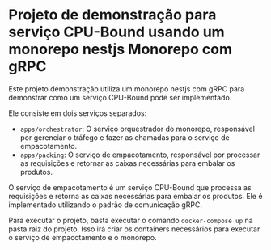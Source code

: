 # Projeto de demonstração para serviço CPU-Bound usando um monorepo nestjs Monorepo com gRPC

Este projeto demonstração utiliza um monorepo nestjs com gRPC para demonstrar como um serviço CPU-Bound pode ser implementado.

Ele consiste em dois serviços separados:

* `apps/orchestrator`: O serviço orquestrador do monorepo, responsável por gerenciar o tráfego e fazer as chamadas para o serviço de empacotamento.
* `apps/packing`: O serviço de empacotamento, responsável por processar as requisições e retornar as caixas necessárias para embalar os produtos.

O serviço de empacotamento é um serviço CPU-Bound que processa as requisições e retorna as caixas necessárias para embalar os produtos. Ele é implementado utilizando o padrão de comunicação gRPC.

Para executar o projeto, basta executar o comando `docker-compose up` na pasta raiz do projeto. Isso irá criar os containers necessários para executar o serviço de empacotamento e o monorepo.
